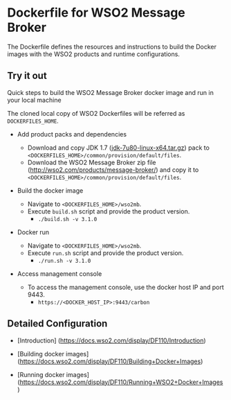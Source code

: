 # Dockerfile for WSO2 Message Broker #
The Dockerfile defines the resources and instructions to build the Docker images with the WSO2 products and runtime configurations.

## Try it out
Quick steps to build the WSO2 Message Broker docker image and run in your local machine

The cloned local copy of WSO2 Dockerfiles will be referred as `DOCKERFILES_HOME`.

* Add product packs and dependencies
    - Download and copy JDK 1.7 ([jdk-7u80-linux-x64.tar.gz](http://www.oracle.com/technetwork/java/javase/downloads/jdk7-downloads-1880260.html)) pack to `<DOCKERFILES_HOME>/common/provision/default/files`.
    - Download the WSO2 Message Broker zip file (http://wso2.com/products/message-broker/) and copy it to `<DOCKERFILES_HOME>/common/provision/default/files`.

* Build the docker image
    - Navigate to `<DOCKERFILES_HOME>/wso2mb`.
    - Execute `build.sh` script and provide the product version.
        + `./build.sh -v 3.1.0`

* Docker run
    - Navigate to `<DOCKERFILES_HOME>/wso2mb`.
    - Execute `run.sh` script and provide the product version.
        + `./run.sh -v 3.1.0`

* Access management console
    -  To access the management console, use the docker host IP and port 9443.
        + `https://<DOCKER_HOST_IP>:9443/carbon`

## Detailed Configuration

* [Introduction] (https://docs.wso2.com/display/DF110/Introduction)

* [Building docker images] (https://docs.wso2.com/display/DF110/Building+Docker+Images)

* [Running docker images] (https://docs.wso2.com/display/DF110/Running+WSO2+Docker+Images)
